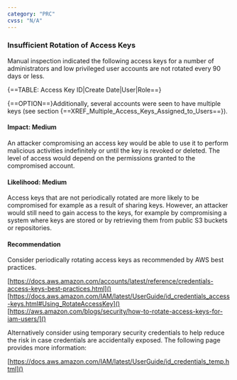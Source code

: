 ```yaml
---
category: "PRC"
cvss: "N/A"
---
```

### Insufficient Rotation of Access Keys
Manual inspection indicated the following access keys for a number of administrators and low privileged user accounts are not rotated every 90 days or less.

{==TABLE: Access Key ID|Create Date|User|Role==}

{==OPTION==}Additionally, several accounts were seen to have multiple keys (see section {==XREF_Multiple_Access_Keys_Assigned_to_Users==}).
#### Impact: Medium
An attacker compromising an access key would be able to use it to perform malicious activities indefinitely or until the key is revoked or deleted. The level of access would depend on the permissions granted to the compromised account.
#### Likelihood: Medium
Access keys that are not periodically rotated are more likely to be compromised for example as a result of sharing keys. However, an attacker would still need to gain access to the keys, for example by compromising a system where keys are stored or by retrieving them from public S3 buckets or repositories.
#### Recommendation
Consider periodically rotating access keys as recommended by AWS best practices.

[https://docs.aws.amazon.com/accounts/latest/reference/credentials-access-keys-best-practices.html]()
[https://docs.aws.amazon.com/IAM/latest/UserGuide/id_credentials_access-keys.html#Using_RotateAccessKey]()
[https://aws.amazon.com/blogs/security/how-to-rotate-access-keys-for-iam-users/]()

Alternatively consider using temporary security credentials to help reduce the risk in case credentials are accidentally exposed. The following page provides more information:

[https://docs.aws.amazon.com/IAM/latest/UserGuide/id_credentials_temp.html]()
